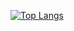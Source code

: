 [![Top Langs](https://github-readme-stats.vercel.app/api/top-langs/?username=pCosta99&layout=compact&theme=vision-friendly-dark&count_private=true)](https://github.com/anuraghazra/github-readme-stats)
